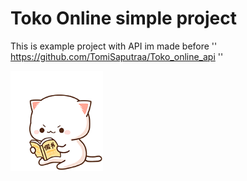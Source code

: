 # Toko Online simple project

This is example project with API im made before 
'' https://github.com/TomiSaputraa/Toko_online_api ''

<img src="https://raw.githubusercontent.com/TomiSaputraa/TomiSaputraa/main/peach-cat-mochi-peach-cat.gif" style="max-width: 100%; height: 160px; display: inline-block;" data-target="animated-image.originalImage">
